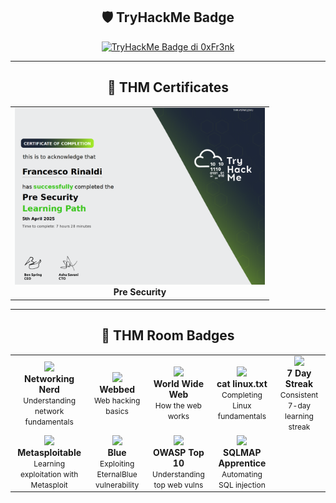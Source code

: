 <div align="center">
  
  ## 🛡️ TryHackMe Badge
  
  <a href="https://tryhackme.com/p/0xFr3nk">
    <img src="https://tryhackme-badges.s3.amazonaws.com/0xFr3nk.png?v=9" alt="TryHackMe Badge di 0xFr3nk" style="border: 0;" />
  </a>
</div>


---
<div align="center">

  ## 🏅 THM Certificates
<table align="center">
  <tr>
    <td align="center">
      <img src="https://github.com/0xfr3nk/0xfr3nk/blob/main/THM/Pre-Security.png" width="400"/><br/>
      <strong>Pre Security</strong><br/>
    </td>
</table>

---
<div align="center">

  ## 🏅 THM Room Badges

<table align="center">
  <tr>
    <td align="center">
      <img src="https://assets.tryhackme.com/img/badges/networkfundamentals.svg" width="100"/><br/>
      <strong>Networking Nerd</strong><br/>
      <span style="font-size: 12px;">Understanding network fundamentals</span>
    </td>
    <td align="center">
      <img src="https://assets.tryhackme.com/img/badges/webbed.svg" width="100"/><br/>
      <strong>Webbed</strong><br/>
      <span style="font-size: 12px;">Web hacking basics</span>
    </td>
    <td align="center">
      <img src="https://assets.tryhackme.com/img/badges/howthewebworks.svg" width="100"/><br/>
      <strong>World Wide Web</strong><br/>
      <span style="font-size: 12px;">How the web works</span>
    </td>
    <td align="center">
      <img src="https://assets.tryhackme.com/img/badges/linux.svg" width="100"/><br/>
      <strong>cat linux.txt</strong><br/>
      <span style="font-size: 12px;">Completing Linux fundamentals</span>
    </td>
    <td align="center">
      <img src="https://assets.tryhackme.com/img/badges/streak7.svg" width="100"/><br/>
      <strong>7 Day Streak</strong><br/>
      <span style="font-size: 12px;">Consistent 7-day learning streak</span>
    </td>
  </tr>
  <tr>
    <td align="center">
      <img src="https://assets.tryhackme.com/img/badges/metasploit.svg" width="100"/><br/>
      <strong>Metasploitable</strong><br/>
      <span style="font-size: 12px;">Learning exploitation with Metasploit</span>
    </td>
    <td align="center">
      <img src="https://assets.tryhackme.com/img/badges/blue.svg" width="100"/><br/>
      <strong>Blue</strong><br/>
      <span style="font-size: 12px;">Exploiting EternalBlue vulnerability</span>
    </td>
    <td align="center">
      <img src="https://assets.tryhackme.com/img/badges/owasptop10.svg" width="100"/><br/>
      <strong>OWASP Top 10</strong><br/>
      <span style="font-size: 12px;">Understanding top web vulns</span>
    </td>
    <td align="center">
      <img src="https://assets.tryhackme.com/img/badges/swordapprentice.svg" width="100"/><br/>
      <strong>SQLMAP Apprentice</strong><br/>
      <span style="font-size: 12px;">Automating SQL injection</span>
    </td>
    <td></td>
  </tr>
</table>

<!--
https://github.com/anuraghazra/github-readme-stats, https://github.com/anuraghazra/convoychat 
-->
<!--
---
<div align="center">
<a href="https://github.com/0xfr3nk/0xfr3nk">
  <img height=150 align="center" src="https://github-readme-stats.vercel.app/api?username=0xfr3nk&show_icons=true&title_color=ff6e96&icon_color=79dafa&text_color=f8f8f2&bg_color=282a36" />
</a>

<a href="https://github.com/0xfr3nk/0xfr3nk">
  <img height=150 align="center" src="https://github-readme-stats.vercel.app/api/top-langs?username=0xfr3nk&show_icons=true&title_color=ff6e96&icon_color=79dafa&text_color=f8f8f2&bg_color=282a36&layout=compact&langs_count=8&card_width=320" />
</a>
</div>
-->
